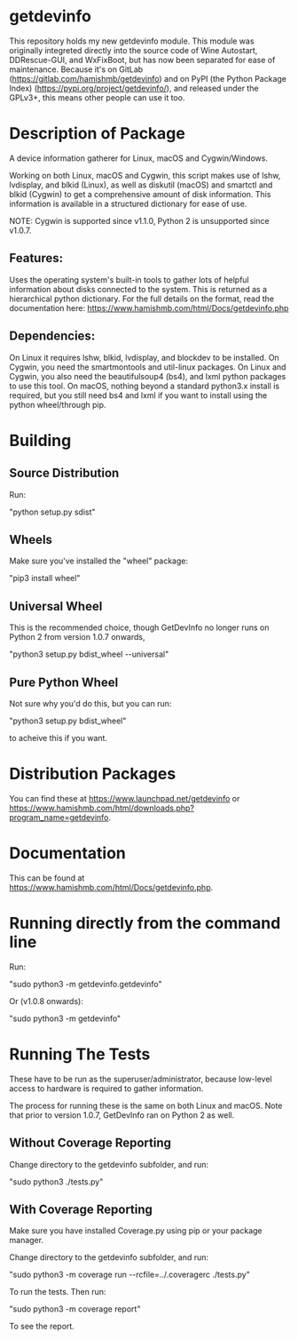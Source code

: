 # getdevinfo

This repository holds my new getdevinfo module. This module was originally integreted directly into the source code of Wine Autostart, DDRescue-GUI, and WxFixBoot, but has now been separated for ease of maintenance. Because it's on GitLab (https://gitlab.com/hamishmb/getdevinfo) and on PyPI (the Python Package Index) (https://pypi.org/project/getdevinfo/), and released under the GPLv3+, this means other people can use it too.

Description of Package
======================
A device information gatherer for Linux, macOS and Cygwin/Windows.

Working on both Linux, macOS and Cygwin, this script makes use of lshw, lvdisplay, and blkid (Linux), as well as diskutil (macOS) and smartctl and blkid (Cygwin) to get a comprehensive amount of disk information. This information is available in a structured dictionary for ease of use.

NOTE: Cygwin is supported since v1.1.0, Python 2 is unsupported since v1.0.7.

Features:
---------

Uses the operating system\'s built-in tools to gather lots of helpful information about disks connected to the system. This is returned as a hierarchical python dictionary. For the full details on the format, read the documentation here: https://www.hamishmb.com/html/Docs/getdevinfo.php

Dependencies:
-------------

On Linux it requires lshw, blkid, lvdisplay, and blockdev to be installed. On Cygwin, you need the smartmontools and util-linux packages. On Linux and Cygwin, you also need the beautifulsoup4 (bs4), and lxml python packages to use this tool. On macOS, nothing beyond a standard python3.x install is required, but you still need bs4 and lxml if you want to install using the python wheel/through pip.

Building
========

Source Distribution
-------------------

Run:

"python setup.py sdist"

Wheels
------

Make sure you've installed the "wheel" package:

"pip3 install wheel"

Universal Wheel
---------------

This is the recommended choice, though GetDevInfo no longer runs on Python 2 from version 1.0.7 onwards,

"python3 setup.py bdist_wheel --universal"

Pure Python Wheel
-----------------

Not sure why you'd do this, but you can run:

"python3 setup.py bdist_wheel"

to acheive this if you want.


Distribution Packages
=====================

You can find these at https://www.launchpad.net/getdevinfo or https://www.hamishmb.com/html/downloads.php?program_name=getdevinfo.

Documentation
=============
This can be found at https://www.hamishmb.com/html/Docs/getdevinfo.php.

Running directly from the command line
======================================

Run:

"sudo python3 -m getdevinfo.getdevinfo"

Or (v1.0.8 onwards):

"sudo python3 -m getdevinfo"

Running The Tests
=================

These have to be run as the superuser/administrator, because low-level access to hardware is required to gather information.

The process for running these is the same on both Linux and macOS. Note that prior to version 1.0.7, GetDevInfo ran on Python 2 as well.

Without Coverage Reporting
--------------------------
Change directory to the getdevinfo subfolder, and run:

"sudo python3 ./tests.py"

With Coverage Reporting
-----------------------
Make sure you have installed Coverage.py using pip or your package manager.

Change directory to the getdevinfo subfolder, and run:

"sudo python3 -m coverage run --rcfile=../.coveragerc ./tests.py"

To run the tests. Then run:

"sudo python3 -m coverage report"

To see the report.
